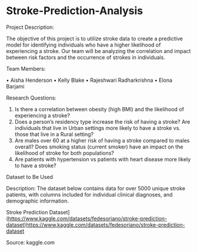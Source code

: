 # Stroke-Prediction-Analysis

Project Description:

The objective of this project is to utilize stroke data to create a predictive model for identifying individuals who have a higher likelihood of experiencing a stroke. Our team will be analyzing the correlation and impact between risk factors and the occurrence of strokes in individuals. 


Team Members:

•	Aisha Henderson
•	Kelly Blake 
•	Rajeshwari Radharkrishna
•	Elona Barjami 


Research Questions:
1.	Is there a correlation between obesity (high BMI) and the likelihood of experiencing a stroke? 
2.	Does a person’s residency type increase the risk of having a stroke? Are individuals that live in Urban settings more likely to have a stroke vs. those that live in a Rural setting?
3.	Are males over 60 at a higher risk of having a stroke compared to males overall? Does smoking status (current smoker) have an impact on the likelihood of stroke for both populations?
4.	Are patients with hypertension vs patients with heart disease more likely to have a stroke?

   
Dataset to Be Used

Description: The dataset below contains data for over 5000 unique stroke patients, with columns included for individual clinical diagnoses, and demographic information. 

Stroke Prediction Dataset](https://www.kaggle.com/datasets/fedesoriano/stroke-prediction-dataset)https://www.kaggle.com/datasets/fedesoriano/stroke-prediction-dataset

Source: kaggle.com 
